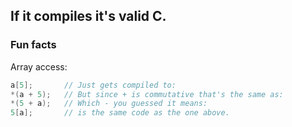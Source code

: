 ## If it compiles it's valid C.

### Fun facts

Array access:
```c
a[5];       // Just gets compiled to:
*(a + 5);   // But since + is commutative that's the same as:
*(5 + a);   // Which - you guessed it means:
5[a];       // is the same code as the one above.
```
